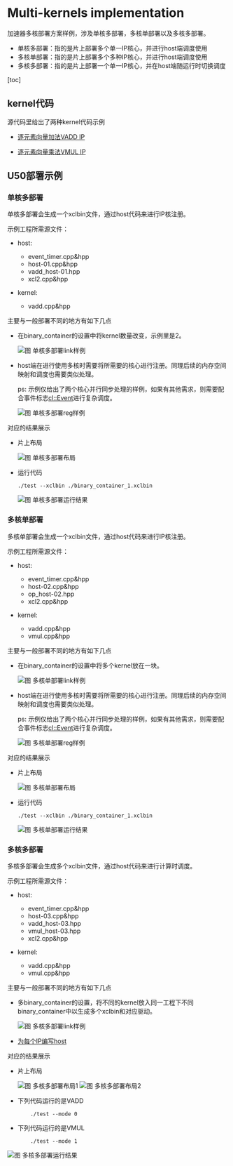 # Multi-kernels implementation

加速器多核部署方案样例，涉及单核多部署，多核单部署以及多核多部署。

+ 单核多部署：指的是片上部署多个单一IP核心，并进行host端调度使用
+ 多核单部署：指的是片上部署多个多种IP核心，并进行host端调度使用
+ 多核多部署：指的是片上部署一个单一IP核心，并在host端随运行时切换调度

[toc]

## kernel代码

源代码里给出了两种kernel代码示例

+ [逐元素向量加法VADD IP](./src/kernel/vadd.cpp)

+ [逐元素向量乘法VMUL IP](./src/kernel/vmul.cpp)

## U50部署示例

### 单核多部署

单核多部署会生成一个xclbin文件，通过host代码来进行IP核注册。

示例工程所需源文件：

+ host: 
    - event_timer.cpp&hpp
    - host-01.cpp&hpp
    - vadd_host-01.hpp
    - xcl2.cpp&hpp

+ kernel:
    - vadd.cpp&hpp

主要与一般部署不同的地方有如下几点

+ 在binary_container的设置中将kernel数量改变，示例里是2。

    ![图 单核多部署link样例](../img/mk_01-link.png)

+ host端在进行使用多核时需要将所需要的核心进行注册。同理后续的内存空间映射和调度也需要类似处理。

    ps: 示例仅给出了两个核心并行同步处理的样例，如果有其他需求，则需要配合事件标志<cl::Event>进行复杂调度。

    ![图 单核多部署reg样例](../img/mk_01-reg.png)

对应的结果展示

+ 片上布局

    ![图 单核多部署布局](../img/mk_01-dig.png)

+ 运行代码
    ```
    ./test --xclbin ./binary_container_1.xclbin
    ```
    ![图 单核多部署运行结果](../img/mk_01-res.png)

### 多核单部署

多核单部署会生成一个xclbin文件，通过host代码来进行IP核注册。

示例工程所需源文件：

+ host: 
    - event_timer.cpp&hpp
    - host-02.cpp&hpp
    - op_host-02.hpp
    - xcl2.cpp&hpp

+ kernel:
    - vadd.cpp&hpp
    - vmul.cpp&hpp

主要与一般部署不同的地方有如下几点

+ 在binary_container的设置中将多个kernel放在一块。

    ![图 多核单部署link样例](../img/mk_02-link.png)

+ host端在进行使用多核时需要将所需要的核心进行注册。同理后续的内存空间映射和调度也需要类似处理。

    ps: 示例仅给出了两个核心并行同步处理的样例，如果有其他需求，则需要配合事件标志<cl::Event>进行复杂调度。

    ![图 多核单部署reg样例](../img/mk_02-reg.png)

对应的结果展示

+ 片上布局

    ![图 多核单部署布局](../img/mk_02-dig.png)

+ 运行代码
    ```
    ./test --xclbin ./binary_container_1.xclbin
    ```
    ![图 多核单部署运行结果](../img/mk_02-res.png)


### 多核多部署

多核多部署会生成多个xclbin文件，通过host代码来进行计算时调度。

示例工程所需源文件：

+ host: 
    - event_timer.cpp&hpp
    - host-03.cpp&hpp
    - vadd_host-03.hpp
    - vmul_host-03.hpp
    - xcl2.cpp&hpp

+ kernel:
    - vadd.cpp&hpp
    - vmul.cpp&hpp

主要与一般部署不同的地方有如下几点

+ 多binary_container的设置，将不同的kernel放入同一工程下不同binary_container中以生成多个xclbin和对应驱动。
    
    ![图 多核多部署link样例](../img/mk_03-link.png)

+ [为每个IP编写host](./src/kernel/host-03.cpp)

对应的结果展示

+ 片上布局

    ![图 多核多部署布局1](../img/mk_03-dig1.png)
    ![图 多核多部署布局2](../img/mk_03-dig2.png)
    
+ 下列代码运行的是VADD
    ```
        ./test --mode 0 
    ```
+ 下列代码运行的是VMUL
    ```
        ./test --mode 1 
    ```

![图 多核多部署运行结果](../img/mk_03-res.png)